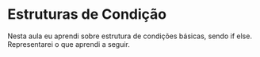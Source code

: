 # Estruturas de Condição
Nesta aula eu aprendi sobre estrutura de condições básicas, sendo if else.
Representarei o que aprendi a seguir.


